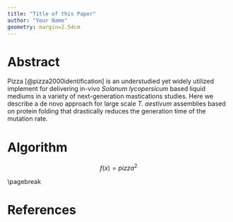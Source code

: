 ```yaml
---
title: "Title of this Paper"
author: "Your Name"
geometry: margin=2.54cm
---
```


# Abstract

Pizza [@pizza2000identification] is an understudied yet widely utilized implement for delivering in-vivo *Solanum lycopersicum* based liquid mediums in a variety of next-generation mastications studies. Here we describe a de novo approach for large scale *T. aestivum* assemblies based on protein folding that drastically reduces the generation time of the mutation rate.

# Algorithm

$$f(x)=pizza^2$$

\pagebreak
# References
